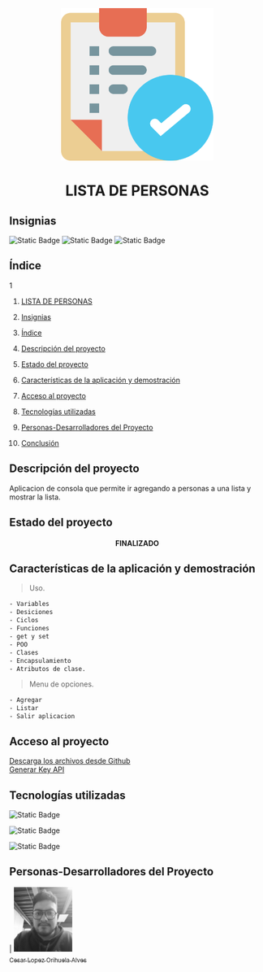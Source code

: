 <p align="center">
<img src="./img/lista.png"
 width="300">
</p>

<h1 align="center" id="lista">LISTA DE PERSONAS</h1>

## Insignias

![Static Badge](https://img.shields.io/badge/STATUS-TERMINADO-green)
![Static Badge](https://img.shields.io/badge/LENGUAJE-JAVA-orange)
![Static Badge](https://img.shields.io/badge/PROYECTO-Udemy-purple)

## Índice

1

1. [LISTA DE PERSONAS](#lista)

2. [Insignias](#insignias)

3. [Índice](#índice)

4. [Descripción del proyecto](#descripción-del-proyecto)

5. [Estado del proyecto](#Estado-del-proyecto)

6. [Características de la aplicación y demostración](#Características-de-la-aplicación-y-demostración)

7. [Acceso al proyecto](#acceso-proyecto)

8. [Tecnologías utilizadas](#tecnologías-utilizadas)

9. [Personas-Desarrolladores del Proyecto](#personas-desarrolladores)

10. [Conclusión](#conclusión)

## Descripción del proyecto

Aplicacion de consola que permite ir agregando a personas a una lista y mostrar la lista.

## Estado del proyecto

<h4 align="center">
FINALIZADO
</h4>

## Características de la aplicación y demostración

> Uso.

    - Variables
    - Desiciones
    - Ciclos
    - Funciones
    - get y set
    - POO
    - Clases
    - Encapsulamiento
    - Atributos de clase.

> Menu de opciones.

    - Agregar
    - Listar
    - Salir aplicacion

## Acceso al proyecto

[Descarga los archivos desde Github](https://github.com/Chinicuil87/conversor)  
[Generar Key API](https://www.exchangerate-api.com/)

## Tecnologías utilizadas

![Static Badge](https://img.shields.io/badge/IDE-IntelliJ-purple)

![Static Badge](https://img.shields.io/badge/LENGUAJE-JAVA-orange)

![Static Badge](https://img.shields.io/badge/JDK-22-red)

## Personas-Desarrolladores del Proyecto

| [<img src="./img/Imagen de WhatsApp 2024-04-03 a las 11.56.47_1cd72efb.jpg" width=115><br><sub>Cesar Lopez Orihuela Alves</sub>](https://github.com/Chinicuil87)
